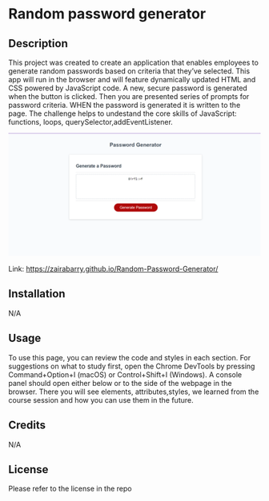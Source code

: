 # Random password generator

## Description

This project was created to create an application that enables employees to generate random passwords based on criteria that they’ve selected. This app will run in the browser and will feature dynamically updated HTML and CSS powered by JavaScript code.
A new, secure password is generated when the button is clicked. Then you are presented series of prompts for password criteria.
WHEN the password is generated it is written to the page.
The challenge helps to undestand the core skills of JavaScript: functions, loops, querySelector,addEventListener.

![The screenshot of the page](/Screenshot%20of%20Page.png?raw=true)

Link: https://zairabarry.github.io/Random-Password-Generator/

## Installation

N/A

## Usage

To use this page, you can review the code and styles in each section. For suggestions on what to study first, open the Chrome DevTools by pressing Command+Option+I (macOS) or Control+Shift+I (Windows). A console panel should open either below or to the side of the webpage in the browser. There you will see elements, attributes,styles, we learned from the course session and how you can use them in the future.

## Credits

N/A

## License

Please refer to the license in the repo
